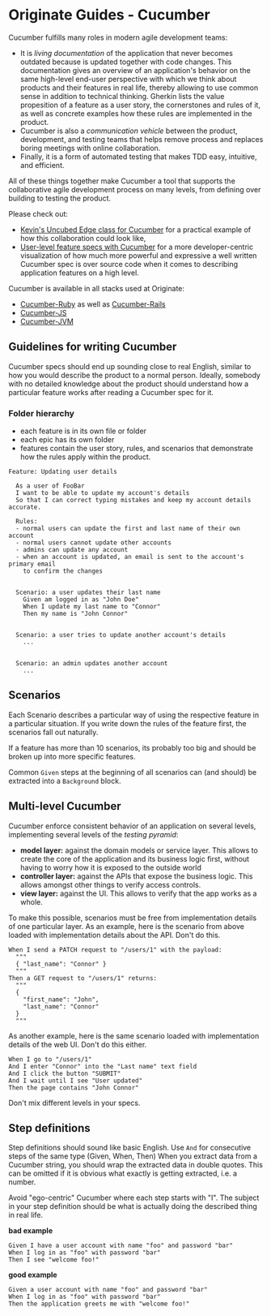 # Originate Guides - Cucumber

Cucumber fulfills many roles in modern agile development teams:

* It is _living documentation_ of the application
  that never becomes outdated because is updated together with code changes.
  This documentation gives an overview of an application's behavior
  on the same high-level end-user perspective
  with which we think about products and their features in real life,
  thereby allowing to use common sense in addition to technical thinking.
  Gherkin lists the value propesition of a feature as a user story,
  the cornerstones and rules of it,
  as well as concrete examples how these rules are implemented in the product.
* Cucumber is also a _communication vehicle_ between the product, development, and testing teams
  that helps remove process and replaces boring meetings with online collaboration.
* Finally, it is a form of automated testing that makes TDD
  easy, intuitive, and efficient.

All of these things together make Cucumber a tool that supports the collaborative agile
development process on many levels,
from defining over building to testing the product.


Please check out:

* [Kevin's Uncubed Edge class for Cucumber](http://edge.uncubed.com/course/originate-cucumber)
  for a practical example
  of how this collaboration could look like,
* [User-level feature specs with Cucumber](http://blog.originate.com/blog/2014/12/02/high-level-cucumber)
  for a more developer-centric visualization
  of how much more powerful and expressive
  a well written Cucumber spec is
  over source code
  when it comes to describing application features
  on a high level.

Cucumber is available in all stacks used at Originate:
* [Cucumber-Ruby](https://github.com/cucumber/cucumber-ruby) as well as [Cucumber-Rails](https://github.com/cucumber/cucumber-rails)
* [Cucumber-JS](https://github.com/cucumber/cucumber-js)
* [Cucumber-JVM](https://github.com/cucumber/cucumber-jvm)


## Guidelines for writing Cucumber

Cucumber specs should end up sounding close to real English,
similar to how you would describe the product
to a normal person.
Ideally, somebody with no detailed knowledge about the product
should understand how a particular feature works
after reading a Cucumber spec for it.


### Folder hierarchy

* each feature is in its own file or folder
* each epic has its own folder
* features contain the user story, rules, and scenarios that demonstrate how the
  rules apply within the product.

```cucumber
Feature: Updating user details

  As a user of FooBar
  I want to be able to update my account's details
  So that I can correct typing mistakes and keep my account details accurate.

  Rules:
  - normal users can update the first and last name of their own account
  - normal users cannot update other accounts
  - admins can update any account
  - when an account is updated, an email is sent to the account's primary email 
    to confirm the changes


  Scenario: a user updates their last name
    Given am logged in as "John Doe"
    When I update my last name to "Connor"
    Then my name is "John Connor"


  Scenario: a user tries to update another account's details
    ...


  Scenario: an admin updates another account
    ...
  ```


## Scenarios

Each Scenario describes a particular way of using the respective feature
in a particular situation.
If you write down the rules of the feature first,
the scenarios fall out naturally.

If a feature has more than 10 scenarios,
its probably too big and should be broken up
into more specific features.

Common `Given` steps
at the beginning of all scenarios
can (and should) be extracted
into a `Background` block.


## Multi-level Cucumber

Cucumber enforce consistent behavior of an application on several levels,
implementing several levels of the _testing pyramid_:
* __model layer:__ against the domain models or service layer.
  This allows to create the core of the application and its business logic first,
  without having to worry how it is exposed to the outside world
* __controller layer:__ against the APIs that expose the business logic.
  This allows amongst other things to verify access controls.
* __view layer:__ against the UI. This allows to verify that the app works as a whole.

To make this possible,
scenarios must be free from implementation details of one particular layer.
As an example, here is the scenario from above loaded with implementation details
about the API. Don't do this.

```cucumber
When I send a PATCH request to "/users/1" with the payload:
  """
  { "last_name": "Connor" }
  """
Then a GET request to "/users/1" returns:
  """
  {
    "first_name": "John",
    "last_name": "Connor"
  }
  """
```

As another example, here is the same scenario loaded with implementation details
of the web UI. Don't do this either.

```cucumber
When I go to "/users/1"
And I enter "Connor" into the "Last name" text field
And I click the button "SUBMIT"
And I wait until I see "User updated"
Then the page contains "John Connor"
```

Don't mix different levels in your specs.


## Step definitions

Step definitions should sound like basic English.
Use `And` for consecutive steps of the same type (Given, When, Then)
When you extract data from a Cucumber string,
you should wrap the extracted data in double quotes.
This can be omitted if it is obvious what exactly is getting extracted,
i.e. a number.

Avoid "ego-centric" Cucumber where each step starts with "I".
The subject in your step definition should be
what is actually doing the described thing
in real life.

__bad example__

```cucumber
Given I have a user account with name "foo" and password "bar"
When I log in as "foo" with password "bar"
Then I see "welcome foo!"
```

__good example__

```cucumber
Given a user account with name "foo" and password "bar"
When I log in as "foo" with password "bar"
Then the application greets me with "welcome foo!"
```
